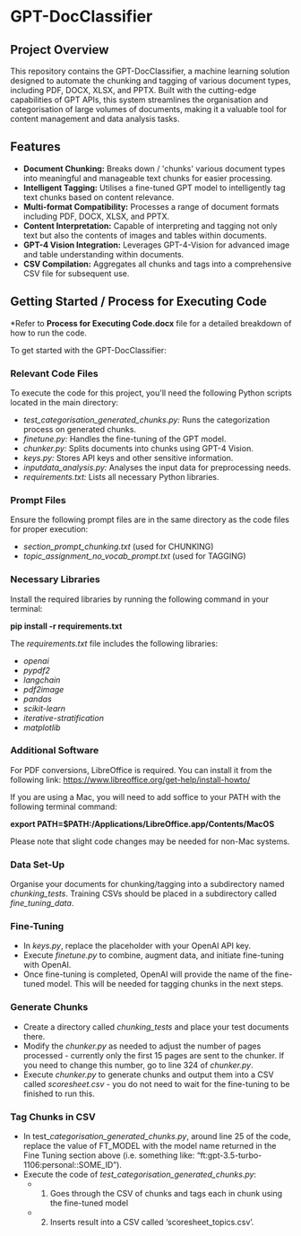# GPT-DocClassifier 

## Project Overview

This repository contains the GPT-DocClassifier, a machine learning solution designed to automate the chunking and tagging of various document types, including PDF, DOCX, XLSX, and PPTX. Built with the cutting-edge capabilities of GPT APIs, this system streamlines the organisation and categorisation of large volumes of documents, making it a valuable tool for content management and data analysis tasks.

## Features
- **Document Chunking:** Breaks down / 'chunks' various document types into meaningful and manageable text chunks for easier processing.
- **Intelligent Tagging:** Utilises a fine-tuned GPT model to intelligently tag text chunks based on content relevance.
- **Multi-format Compatibility:** Processes a range of document formats including PDF, DOCX, XLSX, and PPTX.
- **Content Interpretation:** Capable of interpreting and tagging not only text but also the contents of images and tables within documents.
- **GPT-4 Vision Integration:** Leverages GPT-4-Vision for advanced image and table understanding within documents.
- **CSV Compilation:** Aggregates all chunks and tags into a comprehensive CSV file for subsequent use.

## Getting Started / Process for Executing Code
*Refer to **Process for Executing Code.docx** file for a detailed breakdown of how to run the code.

To get started with the GPT-DocClassifier:

### Relevant Code Files
To execute the code for this project, you'll need the following Python scripts located in the main directory:

- *test_categorisation_generated_chunks.py:* Runs the categorization process on generated chunks.
- *finetune.py:* Handles the fine-tuning of the GPT model.
- *chunker.py:* Splits documents into chunks using GPT-4 Vision.
- *keys.py:* Stores API keys and other sensitive information.
- *inputdata_analysis.py:* Analyses the input data for preprocessing needs.
- *requirements.txt:* Lists all necessary Python libraries.

### Prompt Files
Ensure the following prompt files are in the same directory as the code files for proper execution:

- *section_prompt_chunking.txt* (used for CHUNKING)
- *topic_assignment_no_vocab_prompt.txt* (used for TAGGING)

### Necessary Libraries
Install the required libraries by running the following command in your terminal:

**pip install -r requirements.txt**

The *requirements.txt* file includes the following libraries:

- *openai*
- *pypdf2*
- *langchain*
- *pdf2image*
- *pandas*
- *scikit-learn*
- *iterative-stratification*
- *matplotlib*

### Additional Software
For PDF conversions, LibreOffice is required. You can install it from the following link: https://www.libreoffice.org/get-help/install-howto/

If you are using a Mac, you will need to add soffice to your PATH with the following terminal command:

**export PATH=$PATH:/Applications/LibreOffice.app/Contents/MacOS**

Please note that slight code changes may be needed for non-Mac systems.

### Data Set-Up
Organise your documents for chunking/tagging into a subdirectory named *chunking_tests*. Training CSVs should be placed in a subdirectory called *fine_tuning_data*.

### Fine-Tuning
- In *keys.py*, replace the placeholder with your OpenAI API key.
- Execute *finetune.py* to combine, augment data, and initiate fine-tuning with OpenAI.
- Once fine-tuning is completed, OpenAI will provide the name of the fine-tuned model. This will be needed for tagging chunks in the next steps.

### Generate Chunks
- Create a directory called *chunking_tests* and place your test documents there.
- Modify the *chunker.py* as needed to adjust the number of pages processed - currently only the first 15 pages are sent to the chunker. If you need to change this number, go to line 324 of *chunker.py*.
- Execute *chunker.py* to generate chunks and output them into a CSV called *scoresheet.csv* - you do not need to wait for the fine-tuning to be finished to run this.

### Tag Chunks in CSV
- In test_*categorisation_generated_chunks.py*, around line 25 of the code, replace the value of FT_MODEL with the model name returned in the Fine Tuning section above (i.e. something like: “ft:gpt-3.5-turbo-1106:personal::SOME_ID”).
- Execute the code of *test_categorisation_generated_chunks.py*:
  - 1.	Goes through the CSV of chunks and tags each in chunk using the fine-tuned model
  - 2.	Inserts result into a CSV called ‘scoresheet_topics.csv’.
